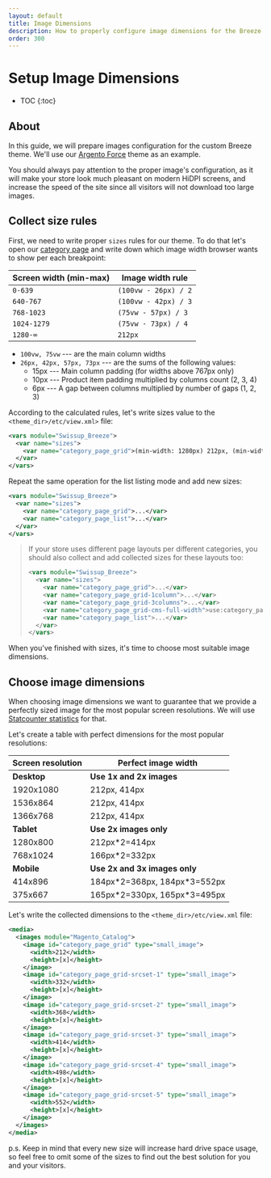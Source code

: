 ```yaml
---
layout: default
title: Image Dimensions
description: How to properly configure image dimensions for the Breeze Frontend
order: 300
---
```


# Setup Image Dimensions

* TOC
{:toc}

## About

In this guide, we will prepare images configuration for the custom Breeze theme. We'll
use our [Argento Force](https://argento-m2.swissupdemo.com/force_breeze/gear/bags.html)
theme as an example.

You should always pay attention to the proper image's configuration, as it
will make your store look much pleasant on modern HiDPI screens, and increase the
speed of the site since all visitors will not download too large images.

## Collect size rules

First, we need to write proper `sizes` rules for our theme. To do that
let's open our [category page](https://argento-m2.swissupdemo.com/force_breeze/gear/bags.html)
and write down which image width browser wants to show per each breakpoint:

Screen width (min-max)  | Image width rule
------------------------|---------------------
`0-639`                 | `(100vw - 26px) / 2`
`640-767`               | `(100vw - 42px) / 3`
`768-1023`              | `(75vw - 57px) / 3`
`1024-1279`             | `(75vw - 73px) / 4`
`1280-∞`                | `212px`

 -  `100vw, 75vw` --- are the main column widths
 -  `26px, 42px, 57px, 73px` --- are the sums of the following values:
    - 15px --- Main column padding (for widths above 767px only)
    - 10px --- Product item padding multiplied by columns count (2, 3, 4)
    - 6px --- A gap between columns multiplied by number of gaps (1, 2, 3)

According to the calculated rules, let's write sizes value to the `<theme_dir>/etc/view.xml>`
file:

```xml
<vars module="Swissup_Breeze">
  <var name="sizes">
    <var name="category_page_grid">(min-width: 1280px) 212px, (min-width: 1024px) calc((75vw - 73px) / 4), (min-width: 768px) calc((75vw - 57px) / 3), (min-width: 640px) calc((100vw - 42px) / 3), calc((100vw - 26px) / 2)</var>
  </var>
</vars>
```

Repeat the same operation for the list listing mode and add new sizes:

```xml
<vars module="Swissup_Breeze">
  <var name="sizes">
    <var name="category_page_grid">...</var>
    <var name="category_page_list">...</var>
  </var>
</vars>
```

> If your store uses different page layouts per different categories, you should
> also collect and add collected sizes for these layouts too:
>
> ```xml
> <vars module="Swissup_Breeze">
>   <var name="sizes">
>     <var name="category_page_grid">...</var>
>     <var name="category_page_grid-1column">...</var>
>     <var name="category_page_grid-3columns">...</var>
>     <var name="category_page_grid-cms-full-width">use:category_page_grid-1column</var>
>     <var name="category_page_list">...</var>
>   </var>
> </vars>
> ```

When you've finished with sizes, it's time to choose most suitable image
dimensions.

## Choose image dimensions

When choosing image dimensions we want to guarantee that we provide a perfectly
sized image for the most popular screen resolutions. We will use
[Statcounter statistics](https://gs.statcounter.com/screen-resolution-stats) for
that.

Let's create a table with perfect dimensions for the most popular resolutions:

Screen resolution | Perfect image width
------------------|-------------------------------
**Desktop**       | **Use 1x and 2x images**
1920x1080         | 212px, 414px
1536x864          | 212px, 414px
1366x768          | 212px, 414px
**Tablet**        | **Use 2x images only**
1280x800          | 212px*2=414px
768x1024          | 166px*2=332px
**Mobile**        | **Use 2x and 3x images only**
414x896           | 184px\*2=368px, 184px\*3=552px
375x667           | 165px\*2=330px, 165px\*3=495px

Let's write the collected dimensions to the `<theme_dir>/etc/view.xml` file:

```xml
<media>
  <images module="Magento_Catalog">
    <image id="category_page_grid" type="small_image">
      <width>212</width>
      <height>[x]</height>
    </image>
    <image id="category_page_grid-srcset-1" type="small_image">
      <width>332</width>
      <height>[x]</height>
    </image>
    <image id="category_page_grid-srcset-2" type="small_image">
      <width>368</width>
      <height>[x]</height>
    </image>
    <image id="category_page_grid-srcset-3" type="small_image">
      <width>414</width>
      <height>[x]</height>
    </image>
    <image id="category_page_grid-srcset-4" type="small_image">
      <width>498</width>
      <height>[x]</height>
    </image>
    <image id="category_page_grid-srcset-5" type="small_image">
      <width>552</width>
      <height>[x]</height>
    </image>
  </images>
</media>
```

p.s. Keep in mind that every new size will increase hard drive space usage,
so feel free to omit some of the sizes to find out the best solution for you and
your visitors.
